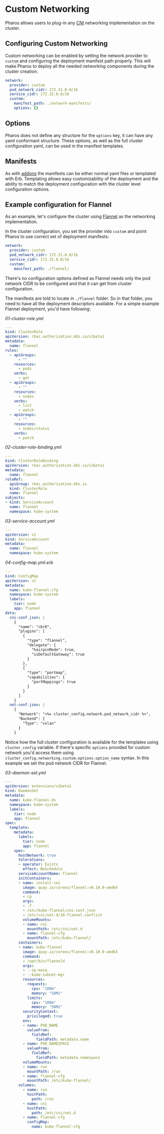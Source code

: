 # Custom Networking

Pharos allows users to plug-in any [CNI](https://github.com/containernetworking/cni/) networking implementation on the cluster.


## Configuring Custom Networking

Custom networking can be enabled by setting the network provider to `custom` and configuring the deployment manifest path properly. This will make Pharos to deploy all the needed networking components during the cluster creation.

```yaml
network:
  provider: custom
  pod_network_cidr: 172.31.0.0/16
  service_cidr: 172.32.0.0/16
  custom:
    manifest_path: ./network-manifests/
    options: {}
```

## Options

Pharos does not define any structure for the `options` key, it can have any yaml conformant structure. These options, as well as the full cluster configuration yaml, can be used in the manifest templates.

## Manifests

As with [addons](../addons/) the manifests can be either normal yaml files or templated with Erb. Templating allows easy customizability of the deployment and the ability to match the deployment configuration with the cluster level configuration options.


## Example configuration for Flannel

As an example, let's configure the cluster using [Flannel](https://github.com/coreos/flannel) as the networking implementation.

In the cluster configuration, you set the provider into `custom` and point Pharos to use correct set of deployment manifests:

```yaml
network:
  provider: custom
  pod_network_cidr: 172.31.0.0/16
  service_cidr: 172.32.0.0/16
  custom:
    manifest_path: ./flannel/
```

There's no configuration options defined as Flannel needs only the pod network CIDR to be configured and that it can get from cluster configuration.

The manifests are told to locate in `./flannel` folder. So in that folder, you need to have all the deployment descriptors available. For a simple example Flannel deployment, you'd have following:

_01-cluster-role.yml_

```yaml
---
kind: ClusterRole
apiVersion: rbac.authorization.k8s.io/v1beta1
metadata:
  name: flannel
rules:
  - apiGroups:
      - ""
    resources:
      - pods
    verbs:
      - get
  - apiGroups:
      - ""
    resources:
      - nodes
    verbs:
      - list
      - watch
  - apiGroups:
      - ""
    resources:
      - nodes/status
    verbs:
      - patch

```

_02-cluster-role-binding.yml_
```yaml
---
kind: ClusterRoleBinding
apiVersion: rbac.authorization.k8s.io/v1beta1
metadata:
  name: flannel
roleRef:
  apiGroup: rbac.authorization.k8s.io
  kind: ClusterRole
  name: flannel
subjects:
- kind: ServiceAccount
  name: flannel
  namespace: kube-system

```

_03-service-account.yml_
```yaml
---
apiVersion: v1
kind: ServiceAccount
metadata:
  name: flannel
  namespace: kube-system
```

_04-config-map.yml.erb_
```yaml
---
kind: ConfigMap
apiVersion: v1
metadata:
  name: kube-flannel-cfg
  namespace: kube-system
  labels:
    tier: node
    app: flannel
data:
  cni-conf.json: |
    {
      "name": "cbr0",
      "plugins": [
        {
          "type": "flannel",
          "delegate": {
            "hairpinMode": true,
            "isDefaultGateway": true
          }
        },
        {
          "type": "portmap",
          "capabilities": {
            "portMappings": true
          }
        }
      ]
    }
  net-conf.json: |
    {
      "Network": "<%= cluster_config.network.pod_network_cidr %>",
      "Backend": {
        "Type": "vxlan"
      }
    }
```
Notice how the full cluster configuration is available for the templates using `cluster_config` variable. If there's specific `options` provided for custom network you'd access them using `cluster_config.networking.custom.options.option_name` syntax. In this example we set the pod network CIDR for Flannel.


_03-daemon-set.yml_
```yaml
---
apiVersion: extensions/v1beta1
kind: DaemonSet
metadata:
  name: kube-flannel-ds
  namespace: kube-system
  labels:
    tier: node
    app: flannel
spec:
  template:
    metadata:
      labels:
        tier: node
        app: flannel
    spec:
      hostNetwork: true
      tolerations:
      - operator: Exists
        effect: NoSchedule
      serviceAccountName: flannel
      initContainers:
      - name: install-cni
        image: quay.io/coreos/flannel:v0.10.0-amd64
        command:
        - cp
        args:
        - -f
        - /etc/kube-flannel/cni-conf.json
        - /etc/cni/net.d/10-flannel.conflist
        volumeMounts:
        - name: cni
          mountPath: /etc/cni/net.d
        - name: flannel-cfg
          mountPath: /etc/kube-flannel/
      containers:
      - name: kube-flannel
        image: quay.io/coreos/flannel:v0.10.0-amd64
        command:
        - /opt/bin/flanneld
        args:
        - --ip-masq
        - --kube-subnet-mgr
        resources:
          requests:
            cpu: "100m"
            memory: "50Mi"
          limits:
            cpu: "100m"
            memory: "50Mi"
        securityContext:
          privileged: true
        env:
        - name: POD_NAME
          valueFrom:
            fieldRef:
              fieldPath: metadata.name
        - name: POD_NAMESPACE
          valueFrom:
            fieldRef:
              fieldPath: metadata.namespace
        volumeMounts:
        - name: run
          mountPath: /run
        - name: flannel-cfg
          mountPath: /etc/kube-flannel/
      volumes:
        - name: run
          hostPath:
            path: /run
        - name: cni
          hostPath:
            path: /etc/cni/net.d
        - name: flannel-cfg
          configMap:
            name: kube-flannel-cfg
```
